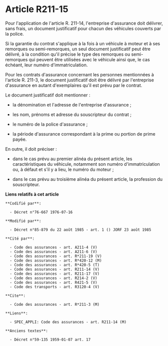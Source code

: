 # Article R211-15

Pour l'application de l'article R. 211-14, l'entreprise d'assurance doit délivrer, sans frais, un document justificatif pour
chacun des véhicules couverts par la police.

Si la garantie du contrat s'applique à la fois à un véhicule à moteur et à ses remorques ou semi-remorques, un seul document
justificatif peut être délivré, à la condition qu'il précise le type des remorques ou semi-remorques qui peuvent être
utilisées avec le véhicule ainsi que, le cas échéant, leur numéro d'immatriculation.

Pour les contrats d'assurance concernant les personnes mentionnées à l'article R. 211-3, le document justificatif doit être
délivré par l'entreprise d'assurance en autant d'exemplaires qu'il est prévu par le contrat.

Le document justificatif doit mentionner :

- la dénomination et l'adresse de l'entreprise d'assurance ;

- les nom, prénoms et adresse du souscripteur du contrat ;

- le numéro de la police d'assurance ;

- la période d'assurance correspondant à la prime ou portion de prime payée.

En outre, il doit préciser :

- dans le cas prévu au premier alinéa du présent article, les caractéristiques du véhicule, notamment son numéro
d'immatriculation ou, à défaut et s'il y a lieu, le numéro du moteur ;

- dans le cas prévu au troisième alinéa du présent article, la profession du souscripteur.

**Liens relatifs à cet article**

	**Codifié par**:

	  - Décret n°76-667 1976-07-16

	**Modifié par**:

	  - Décret n°85-879 du 22 août 1985 - art. 1 () JORF 23 août 1985

	**Cité par**:

	  - Code des assurances - art. A211-4 (V)
	  - Code des assurances - art. A211-6 (V)
	  - Code des assurances - art. R*211-19 (V)
	  - Code des assurances - art. R*420-12 (M)
	  - Code des assurances - art. R*420-5 (T)
	  - Code des assurances - art. R211-14 (V)
	  - Code des assurances - art. R211-17 (V)
	  - Code des assurances - art. R214-2 (V)
	  - Code des assurances - art. R421-5 (V)
	  - Code des transports - art. R3120-4 (V)

	**Cite**:

	  - Code des assurances - art. R*211-3 (M)

	**Liens**:

	  - SPEC_APPLI: Code des assurances - art. R211-14 (M)

	**Anciens textes**:

	  - Décret n°59-135 1959-01-07 art. 17

